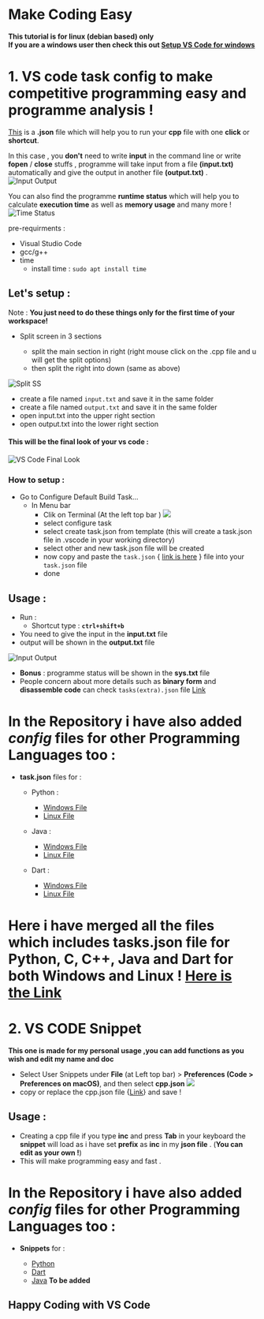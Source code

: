 # Make Coding Easy
**This tutorial is for linux (debian based) only <br>
If you are a windows user then check this out [Setup VS Code for windows](/readme(windows).md)**



# 1. **VS code task config** to make **competitive programming** easy and **programme analysis** ! <br> 
[This](/Config-Files/C&C++/Linux/tasks.json) is a **.json** file which will help you to run your **cpp** file with one **click** or **shortcut**.


In this case , you **don't** need to write **input** in the command line or write **fopen** / **close** stuffs , programme will take input from a file **(input.txt)** automatically and give the output in another file **(output.txt)** .
![Input Output](images/input&output.png)


You can also find the programme **runtime status** which will help  you to calculate **execution time** as well as **memory usage** and many more !  ![Time Status](images/time_status.png)



pre-requirments :
- Visual Studio Code
- gcc/g++
- time 
  - install time : ```sudo apt install time```

## Let's setup :
Note : **You just need to do these things only for the first time of your workspace!**

- Split screen in 3 sections 

  - split the main section in right (right mouse click on the .cpp file and u will get the split options)
  - then split the right into down (same as above)

![Split SS](/images/split%20options.png)

- create a file named `input.txt` and save it in the same folder 
- create a file named `output.txt` and save it in the same folder 
- open input.txt into the upper right section
- open output.txt into the lower right section

#### This will be the final look of your vs code :
![VS Code Final Look](/images/final%20look%20%20vs%20code.png)

### How to setup :
- Go to Configure Default Build Task...
  - In Menu bar 
     - Clik on Terminal (At the left top bar )
     ![](/images/top_bar.png)
    - select configure task
    - select create task.json from template (this will create a task.json file in .vscode in your working directory)
    - select other and new task.json file will be created
    - now copy and paste the `task.json` { [link is here](/Config-Files/C&C++/Linux/tasks.json) }   file into your `task.json` file
    - done
    
## Usage :
- Run : 
  - Shortcut type : **`ctrl+shift+b`** 
- You need to give the input in the **input.txt** file
- output will be shown in the **output.txt** file

![Input Output](images/input&output.png)

- **Bonus** : programme status will be shown in the **sys.txt** file 
- People concern about more details such as **binary form** and **disassemble code** can check `tasks(extra).json`  file [Link](/Config-Files/C&C++/Linux/tasks(extra).json)

# In the Repository i have also added *config* files for other Programming Languages too :
- **task.json** files for :

  - Python : 

    - [Windows File](Config-Files/Python/Windows/tasks.json)
    - [Linux File](Config-Files/Python/Linux/tasks.json)


  - Java : 

    - [Windows File](Config-Files/Java/Windows/tasks.json)
    - [Linux File](Config-Files/Java/Linux/tasks.json)

  - Dart : 
  
    - [Windows File](Config-Files/Dart/Windows/tasks.json)
    - [Linux File](Config-Files/Dart/Linux/tasks.json)


# Here i have merged all the files which includes tasks.json file for Python, C, C++, Java and Dart for both Windows and Linux !  [Here is the Link](/Config-Files/all-in-one/tasks.json)

# 2. VS CODE Snippet 
**This one is made for my personal usage ,you can add functions as you wish and edit my name and doc**

  - Select User Snippets under **File** (at Left top bar) > **Preferences (Code > Preferences on macOS)**, and then select **cpp.json** 
  ![](/images/top_bar.png)
  - copy or replace the cpp.json file {[Link](</Snippets/cpp.json>)} and save !

## Usage :
- Creating a cpp file if you type **inc**  and press **Tab**  in your keyboard the **snippet** will load as i have set **prefix** as **inc** in my **json file** . (**You can edit as your own !**)
- This will make programming easy and fast .



# In the Repository i have also added *config* files for other Programming Languages too :
- **Snippets** for :

  - [Python](/Snippets/python.json)
  - [Dart](/Snippets/dart.json)
  - [Java]() **To be added**

## Happy Coding with VS Code
